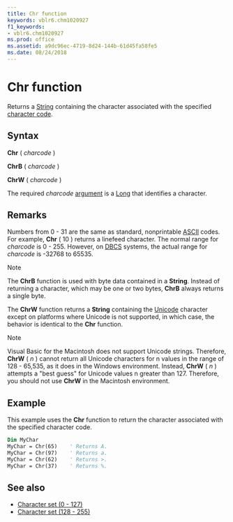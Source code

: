 ```yaml
---
title: Chr function
keywords: vblr6.chm1020927
f1_keywords:
- vblr6.chm1020927
ms.prod: office
ms.assetid: a9dc96ec-4719-8d24-144b-61d45fa58fe5
ms.date: 08/24/2018
---
```



# Chr function

Returns a [String](../../Glossary/vbe-glossary.md) containing the character associated with the specified [character code](../../Glossary/vbe-glossary.md#character-code).

## Syntax

**Chr** ( _charcode_ )

**ChrB** ( _charcode_ )

**ChrW** ( _charcode_ )

The required  _charcode_ [argument](../../Glossary/vbe-glossary.md#argument) is a [Long](../../Glossary/vbe-glossary.md) that identifies a character.

## Remarks

Numbers from 0 - 31 are the same as standard, nonprintable [ASCII](../../Glossary/vbe-glossary.md) codes. For example, **Chr** ( 10 ) returns a linefeed character. The normal range for _charcode_ is 0 - 255. However, on [DBCS](../../Glossary/vbe-glossary.md#dbcs) systems, the actual range for _charcode_ is -32768 to 65535.

> [!NOTE] 
> The **ChrB** function is used with byte data contained in a **String**. Instead of returning a character, which may be one or two bytes, **ChrB** always returns a single byte. 
>
> The **ChrW** function returns a **String** containing the [Unicode](../../Glossary/vbe-glossary.md#unicode) character except on platforms where Unicode is not supported, in which case, the behavior is identical to the **Chr** function.

> [!NOTE] 
> Visual Basic for the Macintosh does not support Unicode strings. Therefore, **ChrW** ( _n_ ) cannot return all Unicode characters for n values in the range of 128 - 65,535, as it does in the Windows environment. Instead, **ChrW** ( _n_ ) attempts a "best guess" for Unicode values n greater than 127. Therefore, you should not use **ChrW** in the Macintosh environment.

## Example

This example uses the **Chr** function to return the character associated with the specified character code.


```vb
Dim MyChar
MyChar = Chr(65)    ' Returns A.
MyChar = Chr(97)    ' Returns a.
MyChar = Chr(62)    ' Returns >.
MyChar = Chr(37)    ' Returns %.
```

## See also

- [Character set (0 - 127)](character-set-0127.md)
- [Character set (128 - 255)](character-set-1282557.md)
